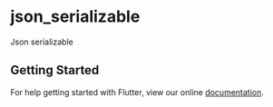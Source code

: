 # json_serializable

Json serializable

## Getting Started

For help getting started with Flutter, view our online
[documentation](https://flutter.io/).
